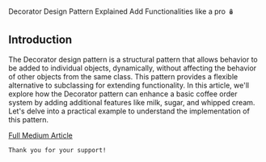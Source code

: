 Decorator Design Pattern Explained
Add Functionalities like a pro 🪆

## Introduction
The Decorator design pattern is a structural pattern that allows behavior to be added to individual objects, dynamically, without affecting the behavior of other objects from the same class. This pattern provides a flexible alternative to subclassing for extending functionality. In this article, we'll explore how the Decorator pattern can enhance a basic coffee order system by adding additional features like milk, sugar, and whipped cream. Let's delve into a practical example to understand the implementation of this pattern.

[Full Medium Article](https://medium.com/gitconnected/decorator-design-pattern-explained-3f447c935f71)


```
Thank you for your support!
```
